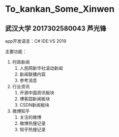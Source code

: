 # To_kankan_Some_Xinwen  
## 武汉大学 2017302580043 芦光锋  

app开发语言：C#
IDE:VS 2019  

主要功能：  
1. 时政新闻  
	1. 人民网新华社滚动新闻
	2. 新闻联播内容
	3. 参考消息
2. 行业资讯  
	1. 开源中国资讯板块
	2. 博客园新闻板块
	3. CSDN新闻板块
3. 微博知乎  
	1. 关注的微博
	2. 微博热搜记录
	3. 知乎热搜记录
